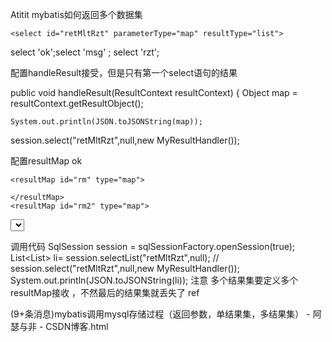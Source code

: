 Atitit mybatis如何返回多个数据集




    <select id="retMltRzt" parameterType="map" resultType="list">
select 'ok';select  'msg' ; select 'rzt';
    </select>


配置handleResult接受，但是只有第一个select语句的结果

public void handleResult(ResultContext resultContext) {
    Object map =  resultContext.getResultObject();

    System.out.println(JSON.toJSONString(map));

session.select("retMltRzt",null,new MyResultHandler());


配置resultMap  ok


<mapper namespace="/" >

    <resultMap id="rm" type="map">

    </resultMap>
    <resultMap id="rm2" type="map">

</resultMap>
    <select id="retMltRzt" parameterType="map" resultMap="rm,rm2">
select 'ok';select  'msg' ; select 'rzt';
    </select>

调用代码
    SqlSession session = sqlSessionFactory.openSession(true);
List<List<Map>>  li=   session.selectList("retMltRzt",null);
   // session.select("retMltRzt",null,new MyResultHandler());
    System.out.println(JSON.toJSONString(li));
注意 多个结果集要定义多个resultMap接收 ，不然最后的结果集就丢失了
ref

(9+条消息)mybatis调用mysql存储过程（返回参数，单结果集，多结果集） - 阿瑟与非 - CSDN博客.html


